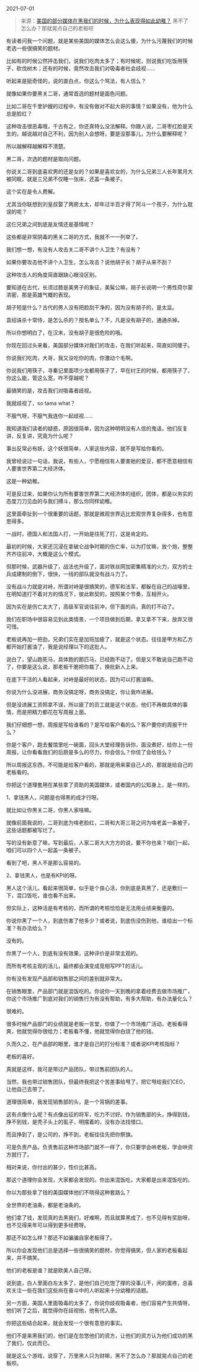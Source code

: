 2021-07-01

> 来源：[美国的部分媒体在黑我们的时候，为什么表现得如此幼稚？](http://mp.weixin.qq.com/s?__biz=MzU0MjYwNDU2Mw==&mid=2247499703&idx=1&sn=861245c339a890fca6b38c4403348bad&chksm=fb1a93cbcc6d1add3268375cf774d5a36f193f47ce479e644edc7810f0e4ce42dece774c11b7&scene=27#wechat_redirect)
> 黑不了怎么办？那就晃点自己的老板呗

有读者问我一个问题，就是某些美国的媒体怎么会这么傻，为什么污蔑我们的时候老选一些很搞笑的题材。  

  

比如有的时候公然抨击我们，说我们吃肉太多了；有时候呢，则说我们吃饭用筷子，砍伐树木；还有的时候，竟然攻击我们对吸毒者社会歧视......

  

听起来是挺奇怪的，说的直白点，你这么个骂法，有人信么？  

  

就像如果你要黑关二哥，通常首选的题材是面色问题。  

  

比如二哥在千里护嫂的过程中，有没有做对不起大哥的事情？如果没有，他为什么总是脸红？

  

这种攻击很恶毒哦，千古有之，你还真特么没法解释。你跟人说，二哥枣红脸是天生的，越说越对自己不利，因为别人会想呀，要是没那事儿，为什么要解释呢？  

  

所以越解释越解释不清楚。

  

黑二哥，次选的题材是取向问题。

  

你说关二哥到底喜欢男的还是女的？如果是喜欢女的，为什么兄弟三人长年累月大被同眠，就是三兄弟不仅睡一张床，还盖一条被子。

  

这个实在是令人费解。

  

尤其当你联想到刘皇叔娶了两房太太，却年过半百才得了阿斗一个孩子，为什么耽误的呢？

  

这仨兄弟之间到底是友情还是基情呢？

  

这些都是非常阴毒的黑关二哥的方式，我就不一一列举了。

  

我们想一想，有没有人攻击关二哥不讲个人卫生？有没有？

  

如果你要攻击他不讲个人卫生，怎么攻击？说他胡子长？胡子从来不刮？

  

这种攻击人的角度简直跟缺心眼没区别。

  

要知道在古代，长须过膝是美男子的象征，美髯公嘛，胡子长说明一个男性荷尔蒙浓密，那是英雄气概的表现。

  

胡子短是什么？古代的男人没有把脸刮干净的，因为没有胡子的，是太监。

  

袁绍诛杀十常侍，是怎么杀的？按名单么？不，凡是没有胡子的，通通杀掉。  

  

所以你想明白了，在汉末，没有胡子是很危险的哦。  

  

你现在回过头来看，美国部分媒体对我们的攻击，在我们听起来，简直如同傻子。  

  

你说我们吃肉，大哥，我又没吃你的肉，你激动个毛啊。  

  

你说我们用筷子，寻秦记里面项少龙都用筷子了，早在纣王的时候，都用筷子了，你这么能，管这么宽，咋不穿越呢？  

  

最搞笑的是，攻击我们对吸毒者歧视。  

  

我就歧视了，so tama what？

  

不服气呀，不服气我连你一起歧视......  

  

我知道我们读者的疑惑，原因很简单，因为这种明明没有人信的鬼话，他们反复讲，反复讲，究竟为什么呢？

  

事出反常必有妖，这个妖很简单，人家这些内容，就不是写给你看的。  

  

我曾经说过一句话，我说，有些人，宁愿相信有人要害她的爱豆，都不愿意相信有人要害世界第二大经济体。  

  

这是一种幼稚。  

  

可是反过来，如果你认为所有要害世界第二大经济体的组织，团体，都是以务实的态度刀刀见血的与我们搏斗，那么你同样幼稚。

  

这里面牵扯到一个很重要的话题，那就是微观世界远比宏观世界复杂得多，也有意思得多。  

  

一战时，德国人和法国人打，一开始是往死了打，这是肯定的。  

  

最初的时候，大家还沉浸在拿破仑战争时期的伤亡率，以为打仗嘛，放个炮，整整齐齐往前冲，大概是这么个模式。

  

但那时候，武器升级了，战法也升级了，面对铁丝网加密集精准的火力，双方的士兵成建制的倒下，很快，一线的部队就没有战斗力了。  

  

没有战斗力就是对峙，所谓对峙是很搞笑的，德军和法军，都躲在自己的战壕里，在明知道打不着对方的情况下，彼此默契的，按照某个节奏，互相开火。

  

因为实在是伤亡太大了，高级军官说往前冲，但下面的兵，真的打不动了。  

  

我们在职场中很容易见到此类情景，一个项目做到后期，拿又拿不下来，放弃又很可惜。  

  

老板说再加一把劲，兄弟们实在是加班加疲了，就是这个状态。往往是甲方和乙方都开始打酱油了，我是说经理以下的这批人。

  

说白了，望山跑死马，具体跑的那匹马，已经跑不动了。但是又不敢说自己跑不动了，你要是这么说，那老板干脆把你裁了，换批新人上来。  

  

在底下干活的人看起来，对峙是最好的状态，因为可以打酱油嘛。

  

你说为什么没进展，商务没搞定呀，商务没搞定，你让我咋进展。  

  

但是没进展工资照拿不误，所以疲了的员工就是这个状态，他们不再做具体的事情，而是把精力都花在写周报上面。

  

我们仔细想一想，周报是写给谁看的？是写给客户看的么？客户要你的周报干什么？

  

你是个客户，跑去餐馆里吃一碗面，回头大堂经理告诉你，面没煮好，给你上一份周报，让你看看我们的后厨是多么的尽力，你会信么？你信了会给钱么？

  

所以周报这东西，不可能是给客户看的，那就是用来蒙自己人的，那就是给自己的老板看的。

  

你把这个道理套用在某些拿了资助的美国媒体，或者国内的公知身上，是一样的。

  

1、拿钱黑人，问题是也得黑的成才行呀。

  

就比如让你黑关二哥，你黑人家啥嘛。

  

就像前面我说的，二哥到底为啥老脸红，二哥和大哥三哥之间为啥老盖一条被子，这些话题都被写烂了。  

  

写的没有新意了嘛，写到最后，人家二哥大大方方的说，要不你也来？咱们一起，咱们可以四个人一起盖一条被子。

  

看到了吧，黑人不是那么容易的。  

  

2、拿钱黑人，也是有KPI的呀。

  

黑人这个活儿，看起来很简单，似乎是个良心活，你到底是真黑了，还是敷衍一下，混口饭吃，谁也看不出来。

  

但实际上，这种活是有考核的，而所谓的考核恰恰是无法用业绩来衡量的。

  

你说你黑了一个人，到底伤害了他多少？或者说，到底伤没伤到他，谁给出一个标准？有办法给么？

  

没有的。

  

你黑了一个人，到底有没有效果，这种评价是非常主观的。  

  

而所有考核主观的活儿，最终都会演变成竞相写PPT的活儿。

  

你有没有发现产品部和销售部之间的差别就非常大。  

  

在销售眼里，产品部门就是混饭吃的。你说你一天到晚的拿着经费去做市场推广，你这个市场推广到底对我们的销售行为有没有帮助，有多大帮助，有办法量化么？  

  

很难的。

  

很多时候产品部门的业绩就是老板一言堂，你做了一个市场推广活动，老板看得爽，他就觉得你很给力；老板看不懂，他就觉得你白烧了他的钱。  

  

久而久之，在产品部的眼里，谁才是自己的打分标准？或者说KPI考核指标？

  

老板的喜好。

  

真就是这样，我可是带过产品团队，带过售前团队的人。  

  

当然，我也带过销售团队，但最终我把这个苦差事给甩了，把它甩给我们CEO，让他自己去带了。

  

道理很简单，我发现销售部的头，是一个背锅的差事。  

  

这有点像什么呢？有点像出征的将军，吃力不讨好。作为销售部的头，挣得到钱，挣不到钱，是秃子头上的虱子，明摆着的，没有办法找借口。  

  

而且挣到了，是公司的，挣不到，老板往往先把你祭旗。  

  

可是负责产品，负责售前这种市场部门就不一样了，你只要学会哄老板，学会哄资方就行了。  

  

相对来说，你付出的甚少，性价比甚高。

  

那这个道理你会发现，大家都会发现的。你出来混饭吃，大家都是出来混饭吃的。  

  

你以为那些拿了钱的美国媒体他们不晓得这种套路么？

  

全世界的老油条，都是老油条的。  

  

他们拿了钱，发现真的去黑我们，好难啊，而且就算黑成了，也不见得有奖励呀，也不见得来年可以得到更多经费呀。  

  

那还不如怎么样？那还不如骗骗自家老板得了。  

  

所以你会发现他们总是选择一些很搞笑的题材，你觉得搞笑，但人家的老板看起来，并不搞笑。  

  

他们的老板是谁？就是欧美人自己呀。

  

说到底，白人里面白左太多了，是他们自己吃饱了撑的没事儿干，闲的蛋疼，总喜欢关注一些在我们这些尚在奋斗中的人听起来十分幼稚的话题。

  

另一方面，美国人里面吸毒的太多了，你说你歧视吸毒者，他们容易产生共情呀，他们听了之后，就觉得你在歧视他，他有代入感。  

  

你把这些结合起来，就会发现一个很有意思的事实。  

  

他们不是来黑我们的，他们是在忽悠他们的资方，让他们的资方认为他们成功的黑了我们，仅此而已。

  

就是这么个游戏，说穿了，万里黑人只为财嘛，黑不了怎么办？那就晃点自己的老板呗。

